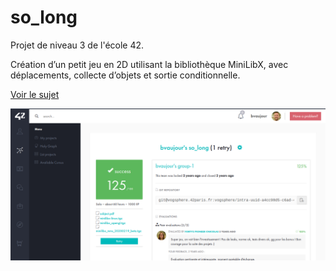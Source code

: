 # so_long

Projet de niveau 3 de l'école 42.

Création d’un petit jeu en 2D utilisant la bibliothèque MiniLibX, avec déplacements, collecte d’objets et sortie conditionnelle.

[Voir le sujet](./subject.pdf)

![capture d'écran](./Screenshot.png)
